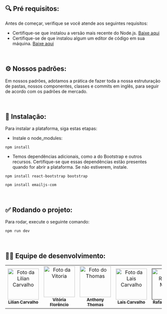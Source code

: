 <h2> 🔍 Pré requisitos:</h2>
   <p>
      Antes de começar, verifique se você atende aos seguintes requisitos:
   </p>

- Certifique-se que instalou a versão mais recente do Node.js.  [Baixe aqui](https://nodejs.org/en)
- Certifique-se de que instalou algum um editor de código em sua máquina. [Baixe aqui](https://code.visualstudio.com/)
<br/>

<h2> ⚙️ Nossos padrões:</h2>
   <p>
      Em nossos padrões, adotamos a prática de fazer toda a nossa estruturação de pastas, nossos componentes, classes e commits em inglês, para seguir de acordo com os padrões de mercado.
   </p>
<br/>

<h2> 🚀 Instalação:</h2>
   <p>
      Para instalar a plataforma, siga estas etapas:
   </p>

- Instale o node_modules:
```
npm install
```
- Temos dependências adicionais, como a do Bootstrap e outros recursos. Certifique-se que essas dependências estão presentes quando for abrir a plataforma. Se não estiverem, instale.
```
npm install react-bootstrap bootstrap
```
```
npm install emailjs-com
```
<br/>

<h2> ✅ Rodando o projeto:</h2>
   <p>
      Para rodar, execute o seguinte comando:
   </p>
   
```
npm run dev
```
<br/>

<h2>🤝🏾 Equipe de desenvolvimento:</h2>

<table>
  <tr>
    <td align="center">
      <a href="https://github.com/Lilian-Carvalho25" title="Github Lilian">
        <img src="https://i.imgur.com/3dcOmX2.jpg" width="100px;" alt="Foto da Lilian Carvalho" /><br>
        <sub>
          <b>Lilian Carvalho</b>
        </sub>
      </a>
    </td>
     <td align="center">
      <a href="https://github.com/Vtoriaa" title="Github Vitoria">
        <img src="https://github.com/Vtoriaa.png" width="100px;" alt="Foto da Vitoria"/><br>
        <sub>
          <b>Vitória Florêncio</b>
        </sub>
      </a>
    </td>
         <td align="center">
      <a href="https://github.com/anthonythom" title="Github Thomas">
        <img src="https://github.com/anthonythom.png" width="100px;" alt="Foto do Thomas"/><br>
        <sub>
          <b>Anthony Thomas</b>
        </sub>
      </a>
    </td>
    <td align="center">
      <a href="https://github.com/Lais205" title="Github Lais">
        <img src="https://github.com/Lais205.png" width="100px;" alt="Foto da Lais Carvalho"/><br>
        <sub>
          <b>Lais Carvalho</b>
        </sub>
      </a>
    </td>
     <td align="center">
      <a href="" title="Github Rafaela">
        <img src=".png" width="100px;" alt="Foto Rafaela Moura"/><br>
        <sub>
          <b>Rafaela Moura</b>
        </sub>
      </a>
    </td>
     <td align="center">
      <a href="https://github.com/MarceloAggio" title="Github Fabrício">
        <img src="https://github.com/MarceloAggio.png" width="100px;" alt="Foto do Marcelo"/><br>
        <sub>
          <b>Marcelo Aggio</b>
        </sub>
      </a>
    </td>
     <td align="center">
      <a href="https://github.com/MatheusPassoss" title="Github Matheus">
        <img src="https://github.com/MatheusPassoss.png" width="100px;" alt="Foto do Matheus"/><br>
        <sub>
          <b>Matheus Passos</b>
        </sub>
      </a>
    </td>
         <td align="center">
      <a href="https://github.com/JoabeFerri" title="Github Joabe">
        <img src="https://github.com/JoabeFerri.png" width="100px;" alt="Foto do Joabe"/><br>
        <sub>
          <b>Joabe Ferri</b>
        </sub>
      </a>
    </td>
  </tr>
</table>
<br/>
